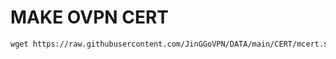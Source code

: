 # MAKE OVPN CERT


```html
wget https://raw.githubusercontent.com/JinGGoVPN/DATA/main/CERT/mcert.sh && chmod +x mcert.sh && ./mcert.sh
